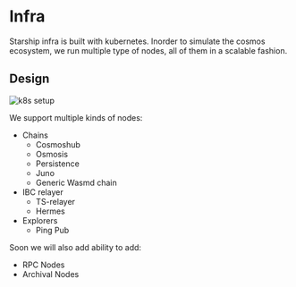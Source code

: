 # Infra

Starship infra is built with kubernetes. Inorder to simulate the cosmos ecosystem, we run multiple type of nodes, all of them in a scalable fashion.

## Design

![k8s setup](assets/image/k8s-setup.png "Kubernetes setup")

We support multiple kinds of nodes:
- Chains
  - Cosmoshub
  - Osmosis
  - Persistence
  - Juno
  - Generic Wasmd chain
- IBC relayer
  - TS-relayer
  - Hermes
- Explorers
  - Ping Pub

Soon we will also add ability to add:
- RPC Nodes
- Archival Nodes
